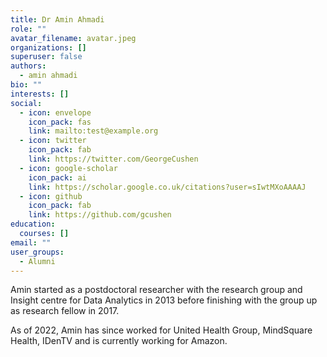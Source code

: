 ```yaml
---
title: Dr Amin Ahmadi
role: ""
avatar_filename: avatar.jpeg
organizations: []
superuser: false
authors:
  - amin ahmadi
bio: ""
interests: []
social:
  - icon: envelope
    icon_pack: fas
    link: mailto:test@example.org
  - icon: twitter
    icon_pack: fab
    link: https://twitter.com/GeorgeCushen
  - icon: google-scholar
    icon_pack: ai
    link: https://scholar.google.co.uk/citations?user=sIwtMXoAAAAJ
  - icon: github
    icon_pack: fab
    link: https://github.com/gcushen
education:
  courses: []
email: ""
user_groups:
  - Alumni
---
```

Amin started as a postdoctoral researcher with the research group and Insight centre for Data Analytics in 2013 before finishing with the group up as research fellow in 2017. 

As of 2022, Amin has since worked for United Health Group, MindSquare Health, IDenTV and is currently working for Amazon.